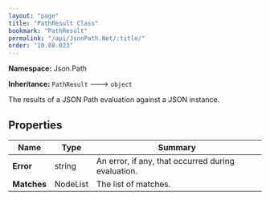 ```yaml
---
layout: "page"
title: "PathResult Class"
bookmark: "PathResult"
permalink: "/api/JsonPath.Net/:title/"
order: "10.08.023"
---
```

**Namespace:** Json.Path

**Inheritance:**
`PathResult`
 🡒 
`object`

The results of a JSON Path evaluation against a JSON instance.

## Properties

| Name | Type | Summary |
|---|---|---|
| **Error** | string | An error, if any, that occurred during evaluation. |
| **Matches** | NodeList | The list of matches. |


